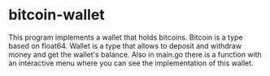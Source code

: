 # bitcoin-wallet
This program implements a wallet that holds bitcoins. Bitcoin is a type based on float64. Wallet is a
type that allows to deposit and withdraw money and get the wallet's balance.
Also in main.go there is a function with an interactive menu where you can see the implementation of this wallet.
